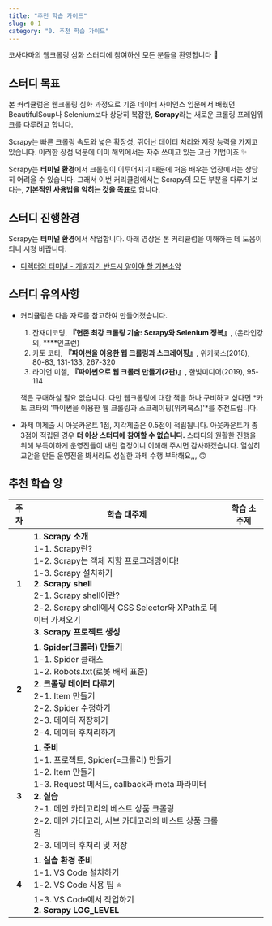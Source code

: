 ```yaml
---
title: "추천 학습 가이드"
slug: 0-1
category: "0. 추천 학습 가이드"
---
```


코사다마의 웹크롤링 심화 스터디에 참여하신 모든 분들을 환영합니다 🙌


## 스터디 목표

본 커리큘럼은 웹크롤링 심화 과정으로 기존 데이터 사이언스 입문에서 배웠던 BeautifulSoup나 Selenium보다 상당히 복잡한, **Scrapy**라는 새로운 크롤링 프레임워크를 다루려고 합니다.

Scrapy는 빠른 크롤링 속도와 넓은 확장성, 뛰어난 데이터 처리와 저장 능력을 가지고 있습니다. 이러한 장점 덕분에 이미 해외에서는 자주 쓰이고 있는 고급 기법이죠 ✨

Scrapy는 **터미널 환경**에서 크롤링이 이루어지기 때문에 처음 배우는 입장에서는 상당히 어려울 수 있습니다. 그래서 이번 커리큘럼에서는 Scrapy의 모든 부분을 다루기 보다는, **기본적인 사용법을 익히는 것을 목표**로 합니다. 


## 스터디 진행환경

Scrapy는 **터미널 환경**에서 작업합니다. 아래 영상은 본 커리큘럼을 이해하는 데 도움이 되니 시청 바랍니다.

- [디렉터와 터미널 - 개발자가 반드시 알아야 할 기본소양](https://www.youtube.com/watch?v=6z7FVYXnk3E&feature=youtu.be)


## 스터디 유의사항

- 커리큘럼은 다음 자료를 참고하여 만들어졌습니다.
    1. 잔재미코딩, **『현존 최강 크롤링 기술: Scrapy와 Selenium 정복』**, (온라인강의, ****인프런)
    2. 카토 코타, **『파이썬을 이용한 웹 크롤링과 스크레이핑』**, 위키북스(2018), 80-83, 131-133, 267-320
    3. 라이언 미첼, **『파이썬으로 웹 크롤러 만들기(2판)』**, 한빛미디어(2019), 95-114
    
    책은 구매하실 필요 없습니다. 다만 웹크롤링에 대한 책을 하나 구비하고 싶다면 *카토 코타의 '파이썬을 이용한 웹 크롤링과 스크레이핑(위키북스)'*를 추천드립니다.
    
- 과제 미제출 시 아웃카운트 1점, 지각제출은 0.5점이 적립됩니다. 아웃카운트가 총 3점이 적립된 경우 **더 이상 스터디에 참여할 수 없습니다.** 스터디의 원활한 진행을 위해 부득이하게 운영진들이 내린 결정이니 이해해 주시면 감사하겠습니다. 열심히 교안을 만든 운영진을 봐서라도 성실한 과제 수행 부탁해요,,, 🙃


## 추천 학습 양

| 주차  | 학습 대주제                                                    | 학습 소주제 |
| :---: | ------------------------------------------------------------ | ---------- |
| **1** | **1. Scrapy 소개**<br />    1-1. Scrapy란?    <br />    1-2. Scrapy는 객체 지향 프로그래밍이다!<br />    1-3. Scrapy 설치하기<br />**2. Scrapy shell**<br />    2-1. Scrapy shell이란?<br />    2-2. Scrapy shell에서 CSS Selector와 XPath로 데이터 가져오기<br />**3. Scrapy 프로젝트 생성** |
| **2** | **1. Spider(크롤러) 만들기**<br />    1-1. Spider 클래스<br />    1-2. Robots.txt(로봇 배제 표준)<br />**2. 크롤링 데이터 다루기**<br />    2-1. Item 만들기<br />    2-2. Spider 수정하기<br />    2-3. 데이터 저장하기<br />    2-4. 데이터 후처리하기 | 
| **3** | **1. 준비**<br />    1-1. 프로젝트, Spider(=크롤러) 만들기<br />    1-2. Item 만들기<br />    1-3. Request 메서드, callback과 meta 파라미터<br />**2. 실습**<br />    2-1. 메인 카테고리의 베스트 상품 크롤링<br />    2-2. 메인 카테고리, 서브 카테고리의 베스트 상품 크롤링<br />    2-3. 데이터 후처리 및 저장 |
| **4** | **1. 실습 환경 준비**<br />    1-1. VS Code 설치하기<br />    1-2. VS Code 사용 팁 ⭐<br />    1-3. VS Code에서 작업하기<br />**2. Scrapy LOG_LEVEL** |
